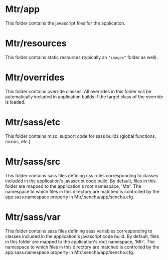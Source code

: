 # Mtr/app

This folder contains the javascript files for the application.

# Mtr/resources

This folder contains static resources (typically an `"images"` folder as well).

# Mtr/overrides

This folder contains override classes. All overrides in this folder will be 
automatically included in application builds if the target class of the override
is loaded.

# Mtr/sass/etc

This folder contains misc. support code for sass builds (global functions, 
mixins, etc.)

# Mtr/sass/src

This folder contains sass files defining css rules corresponding to classes
included in the application's javascript code build.  By default, files in this 
folder are mapped to the application's root namespace, 'Mtr'. The
namespace to which files in this directory are matched is controlled by the
app.sass.namespace property in Mtr/.sencha/app/sencha.cfg. 

# Mtr/sass/var

This folder contains sass files defining sass variables corresponding to classes
included in the application's javascript code build.  By default, files in this 
folder are mapped to the application's root namespace, 'Mtr'. The
namespace to which files in this directory are matched is controlled by the
app.sass.namespace property in Mtr/.sencha/app/sencha.cfg. 
